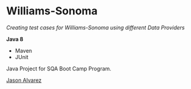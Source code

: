 # Williams-Sonoma

*Creating test cases for Williams-Sonoma using different Data Providers*

**Java 8**

* Maven
* JUnit

Java Project for SQA Boot Camp Program. 

[Jason Alvarez](https://github.com/ajason13)
